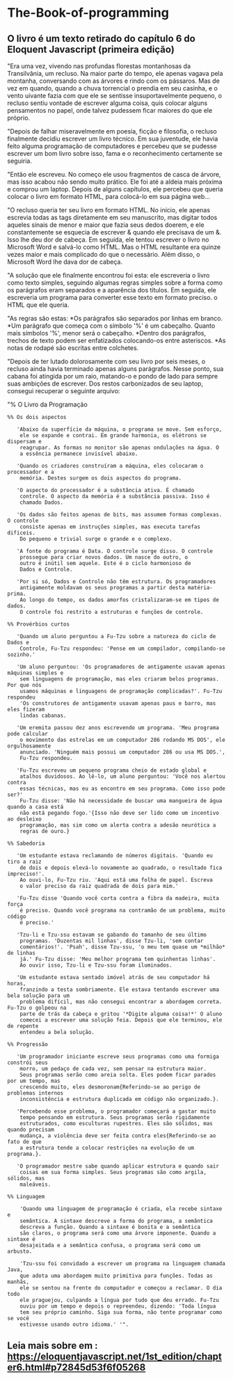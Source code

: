 # The-Book-of-programming

## O livro é um texto retirado do capítulo 6 do Eloquent Javascript (primeira edição)

"Era uma vez, vivendo nas profundas florestas montanhosas da Transilvânia, um recluso. Na maior parte do tempo, ele apenas vagava pela montanha, conversando com as árvores e rindo com os pássaros. Mas de vez em quando, quando a chuva torrencial o prendia em seu casinha, e o vento uivante fazia com que ele se sentisse insuportavelmente pequeno, o recluso sentiu vontade de escrever alguma coisa, quis colocar alguns pensamentos no papel, onde talvez pudessem ficar maiores do que ele próprio.

"Depois de falhar miseravelmente em poesia, ficção e filosofia, o recluso finalmente decidiu escrever um livro técnico. Em sua juventude, ele havia feito alguma programação de computadores e percebeu que se pudesse escrever um bom livro sobre isso, fama e o reconhecimento certamente se seguiria.

"Então ele escreveu. No começo ele usou fragmentos de casca de árvore, mas isso acabou não sendo muito prático. Ele foi até a aldeia mais próxima e comprou um laptop. Depois de alguns capítulos, ele percebeu que queria colocar o livro em formato HTML, para colocá-lo em sua página web...

"O recluso queria ter seu livro em formato HTML. No início, ele apenas escrevia todas as tags diretamente em seu manuscrito, mas digitar todos aqueles sinais de menor e maior que fazia seus dedos doerem, e ele constantemente se esquecia de escrever &amp; quando ele precisava de um &. Isso lhe deu dor de cabeça. Em seguida, ele tentou escrever o livro no Microsoft Word e salvá-lo como HTML. Mas o HTML resultante era quinze vezes maior e mais complicado do que o necessário. Além disso, o Microsoft Word lhe dava dor de cabeça.

"A solução que ele finalmente encontrou foi esta: ele escreveria o livro como texto simples, seguindo algumas regras simples sobre a forma como os parágrafos eram separados e a aparência dos títulos. Em seguida, ele escreveria um programa para converter esse texto em formato preciso. o HTML que ele queria.

"As regras são estas:
    *Os parágrafos são separados por linhas em branco.
    *Um parágrafo que começa com o símbolo '%' é um cabeçalho. Quanto mais símbolos '%', menor será o cabeçalho.
    *Dentro dos parágrafos, trechos de texto podem ser enfatizados colocando-os entre asteriscos.
    *As notas de rodapé são escritas entre colchetes.

"Depois de ter lutado dolorosamente com seu livro por seis meses, o recluso ainda havia terminado apenas alguns parágrafos. Nesse ponto, sua cabana foi atingida por um raio, matando-o e pondo de lado para sempre suas ambições de escrever. Dos restos carbonizados de seu laptop, consegui recuperar o seguinte arquivo:


"% O Livro da Programação

    %% Os dois aspectos

       'Abaixo da superfície da máquina, o programa se move. Sem esforço,
        ele se expande e contrai. Em grande harmonia, os elétrons se dispersam e
        reagrupar. As formas no monitor são apenas ondulações na água. O
        a essência permanece invisível abaixo.

       'Quando os criadores construíram a máquina, eles colocaram o processador e a
        memória. Destes surgem os dois aspectos do programa.

       'O aspecto do processador é a substância ativa. É chamado
        controle. O aspecto da memória é a substância passiva. Isso é
        chamado Dados.
    
       'Os dados são feitos apenas de bits, mas assumem formas complexas. O controle
        consiste apenas em instruções simples, mas executa tarefas difíceis. 
        Do pequeno e trivial surge o grande e o complexo.
    
       'A fonte do programa é Data. O controle surge disso. O controle
        prossegue para criar novos dados. Um nasce do outro, o
        outro é inútil sem aquele. Este é o ciclo harmonioso de
        Dados e Controle.
    
       'Por si só, Dados e Controle não têm estrutura. Os programadores
        antigamente moldavam os seus programas a partir desta matéria-prima. 
        Ao longo do tempo, os dados amorfos cristalizaram-se em tipos de dados.
        O controle foi restrito a estruturas e funções de controle.
    
    %% Provérbios curtos
    
       'Quando um aluno perguntou a Fu-Tzu sobre a natureza do ciclo de Dados e
        Controle, Fu-Tzu respondeu: 'Pense em um compilador, compilando-se sozinho.'
    
       'Um aluno perguntou: 'Os programadores de antigamente usavam apenas máquinas simples e
        sem linguagens de programação, mas eles criaram belos programas. Por que nós
        usamos máquinas e linguagens de programação complicadas?'. Fu-Tzu respondeu
        'Os construtores de antigamente usavam apenas paus e barro, mas eles fizeram
        lindas cabanas.
    
       'Um eremita passou dez anos escrevendo um programa. 'Meu programa pode calcular
        o movimento das estrelas em um computador 286 rodando MS DOS', ele orgulhosamente
        anunciado. 'Ninguém mais possui um computador 286 ou usa MS DOS.',
        Fu-Tzu respondeu.
    
       'Fu-Tzu escreveu um pequeno programa cheio de estado global e
        atalhos duvidosos. Ao lê-lo, um aluno perguntou: 'Você nos alertou contra
        essas técnicas, mas eu as encontro em seu programa. Como isso pode ser?'
        Fu-Tzu disse: 'Não há necessidade de buscar uma mangueira de água quando a casa está
        não está pegando fogo.'{Isso não deve ser lido como um incentivo ao desleixo
        programação, mas sim como um alerta contra a adesão neurótica a
        regras de ouro.}
    
    %% Sabedoria
    
       'Um estudante estava reclamando de números digitais. 'Quando eu tiro a raiz
        de dois e depois elevá-lo novamente ao quadrado, o resultado fica impreciso!'.
        Ao ouvi-lo, Fu-Tzu riu. 'Aqui está uma folha de papel. Escreva
        o valor preciso da raiz quadrada de dois para mim.'
    
       'Fu-Tzu disse 'Quando você corta contra a fibra da madeira, muita força
        é preciso. Quando você programa na contramão de um problema, muito código
        é preciso.'
        
       'Tzu-li e Tzu-ssu estavam se gabando do tamanho de seu último
        programas. 'Duzentas mil linhas', disse Tzu-li, 'sem contar
        comentários!'. 'Psah', disse Tzu-ssu, 'o meu tem quase um *milhão* de linhas
        já.' Fu-Tzu disse: 'Meu melhor programa tem quinhentas linhas'.
        Ao ouvir isso, Tzu-li e Tzu-ssu foram iluminados.
        
       'Um estudante estava sentado imóvel atrás de seu computador há horas,
        franzindo a testa sombriamente. Ele estava tentando escrever uma bela solução para um
        problema difícil, mas não consegui encontrar a abordagem correta. Fu-Tzu o golpeou na
        parte de trás da cabeça e gritou '*Digite alguma coisa!*' O aluno
        comecei a escrever uma solução feia. Depois que ele terminou, ele de repente
        entendeu a bela solução.
        
    %% Progressão
    
       'Um programador iniciante escreve seus programas como uma formiga constrói seus
        morro, um pedaço de cada vez, sem pensar na estrutura maior.
        Seus programas serão como areia solta. Eles podem ficar parados por um tempo, mas
        crescendo muito, eles desmoronam{Referindo-se ao perigo de problemas internos
        inconsistência e estrutura duplicada em código não organizado.}.
    
       'Percebendo esse problema, o programador começará a gastar muito
        tempo pensando em estrutura. Seus programas serão rigidamente
        estruturados, como esculturas rupestres. Eles são sólidos, mas quando precisam
        mudança, a violência deve ser feita contra eles{Referindo-se ao fato de que
        a estrutura tende a colocar restrições na evolução de um programa.}.
        
       'O programador mestre sabe quando aplicar estrutura e quando sair
        coisas em sua forma simples. Seus programas são como argila, sólidos, mas
        maleáveis.
    
    %% Linguagem
        
        'Quando uma linguagem de programação é criada, ela recebe sintaxe e
        semântica. A sintaxe descreve a forma do programa, a semântica
        descreva a função. Quando a sintaxe é bonita e a semântica
        são claros, o programa será como uma árvore imponente. Quando a sintaxe é
        desajeitada e a semântica confusa, o programa será como um arbusto.

        'Tzu-ssu foi convidado a escrever um programa na linguagem chamada Java,
        que adota uma abordagem muito primitiva para funções. Todas as manhãs,
        ele se sentou na frente do computador e começou a reclamar. O dia todo
        ele praguejou, culpando a língua por tudo que deu errado. Fu-Tzu
        ouviu por um tempo e depois o repreendeu, dizendo: 'Toda língua
        tem seu próprio caminho. Siga sua forma, não tente programar como se você
        estivesse usando outro idioma.' '".
    
## Leia mais sobre em : https://eloquentjavascript.net/1st_edition/chapter6.html#p72845d53f6f05268
